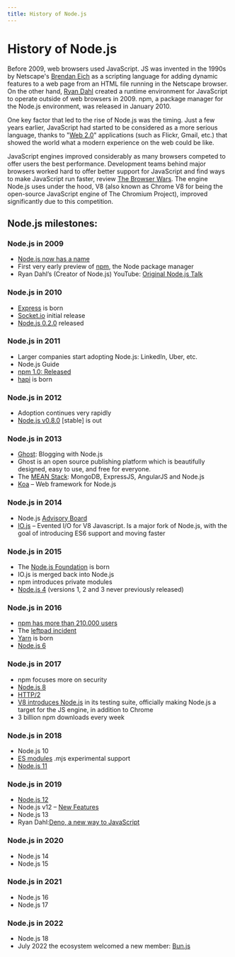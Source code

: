 ```yaml
---
title: History of Node.js
---
```


# History of Node.js

Before 2009, web browsers used JavaScript. JS was invented in the 1990s by Netscape's [Brendan Eich](https://en.wikipedia.org/wiki/Brendan_Eich) as a scripting language for adding dynamic features to a web page from an HTML file running in the Netscape browser. On the other hand, [Ryan Dahl](https://en.wikipedia.org/wiki/Ryan_Dahl) created a runtime environment for JavaScript to operate outside of web browsers in 2009. npm, a package manager for the Node.js environment, was released in January 2010.

One key factor that led to the rise of Node.js was the timing. Just a few years earlier, JavaScript had started to be considered as a more serious language, thanks to "[Web 2.0](https://en.wikipedia.org/wiki/Web_2.0)" applications (such as Flickr, Gmail, etc.) that showed the world what a modern experience on the web could be like.

JavaScript engines improved considerably as many browsers competed to offer users the best performance. Development teams behind major browsers worked hard to offer better support for JavaScript and find ways to make JavaScript run faster, review [The Browser Wars](https://www.mozilla.org/en-US/firefox/browsers/browser-history/). 
The engine Node.js uses under the hood, V8 (also known as Chrome V8 for being the open-source JavaScript engine of The Chromium Project), improved significantly due to this competition.


## Node.js milestones:

### Node.js in 2009
- [Node.js now has a name](https://github.com/nodejs/node-v0.x-archive/commit/19478ed4b14263c489e872156ca55ff16a07ebe0)
- First very early preview of [npm](https://groups.google.com/g/nodejs/c/erDWyS4xPw8), the Node package manager
- Ryan Dahl’s (Creator of Node.js) YouTube: [Original Node.js Talk](https://www.youtube.com/watch?v=ztspvPYybIY)

### Node.js in 2010
- [Express](https://expressjs.com/) is born
- [Socket.io](https://socket.io/) initial release
- [Node.js 0.2.0](https://groups.google.com/g/nodejs/c/wEDF_X12HVc) released

### Node.js in 2011
- Larger companies start adopting Node.js: LinkedIn, Uber, etc.
- Node.js Guide
- [npm 1.0: Released](https://nodejs.org/en/blog/npm/npm-1-0-released/)
- [hapi](https://hapi.dev/) is born

### Node.js in 2012
- Adoption continues very rapidly
- [Node.js v0.8.0](https://nodejs.org/en/blog/release/v0.8.0/) [stable] is out

### Node.js in 2013
- [Ghost](https://ghost.org/): Blogging with Node.js
- Ghost is an open source publishing platform which is beautifully designed,
easy to use, and free for everyone.
- The [MEAN Stack](https://www.mongodb.com/blog/post/the-mean-stack-mongodb-expressjs-angularjs-and): MongoDB, ExpressJS, AngularJS and Node.js
- [Koa](https://koajs.com/) – Web framework for Node.js

### Node.js in 2014
- Node.js [Advisory Board](https://tritondatacenter.com/blog/node-js-advisory-board)
- [IO.js](https://nodejs.org/en/) – Evented I/O for V8 Javascript. Is a major fork of Node.js, with the goal of introducing ES6 support and moving faster

### Node.js in 2015
- The [Node.js Foundation](https://openjsf.org/) is born
- IO.js is merged back into Node.js
- npm introduces private modules
- [Node.js 4](https://nodejs.org/en/blog/release/v4.2.0/) (versions 1, 2 and 3 never previously released)


### Node.js in 2016
- [npm has more than 210.000 users](https://blog.npmjs.org/post/143451680695/how-many-npm-users-are-there)
- The [leftpad incident](https://blog.npmjs.org/post/141577284765/kik-left-pad-and-npm)
- [Yarn](https://classic.yarnpkg.com/en/) is born
- [Node.js 6](https://hackernoon.com/node-js-v6-transitions-to-lts-be7f18c17159#.qxi5pfoss)

### Node.js in 2017
- npm focuses more on security
- [Node.js 8](https://levelup.gitconnected.com/whats-new-in-node-8-e1cce6539a71)
- [HTTP/2](https://medium.com/the-node-js-collection/say-hello-to-http-2-for-node-js-core-261ba493846e)
- [V8 introduces Node.js](https://medium.com/the-node-js-collection/get-ready-a-new-v8-is-coming-node-js-performance-is-changing-46a63d6da4de) in its testing suite, officially making Node.js a target for the JS engine, in addition to Chrome
- 3 billion npm downloads every week

### Node.js in 2018
- Node.js 10
- [ES modules](https://nodejs.org/api/esm.html) .mjs experimental support
- [Node.js 11](https://nodejs.medium.com/october-brings-node-js-10-x-to-lts-and-node-js-11-to-current-ae19f8f12b51)

### Node.js in 2019
- [Node.js 12](https://nodejs.medium.com/introducing-node-js-12-76c41a1b3f3f)
- Node.js v12 – [New Features](https://blog.risingstack.com/node-js-12-new-features/)
- Node.js 13
- Ryan Dahl:[Deno, a new way to JavaScript](https://www.youtube.com/watch?v=z6JRlx5NC9E)


### Node.js in 2020
- Node.js 14
- Node.js 15

### Node.js in 2021
- Node.js 16
- Node.js 17

### Node.js in 2022
- Node.js 18
- July 2022 the ecosystem welcomed a new member: [Bun.js](https://www.makeuseof.com/what-is-bunjs-why-the-javascript-community-excited/#:~:text=Getting%20new%20frameworks%20and%20libraries,js.)
